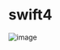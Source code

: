 # swift4
![image](https://github.com/romadjaka2/swift4/assets/164890295/bf02146e-ae93-461f-975a-998340fc961f)

